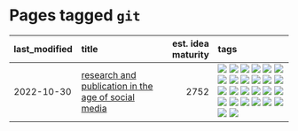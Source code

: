 # Pages tagged `git`

|last_modified|title|est. idea maturity|tags
|:---|:---|---:|:---|
|2022-10-30|[research and publication in the age of social media](../research-and-social.md)|2752|[![](https://img.shields.io/badge/tag-arxiv-a3a5e9)](../tags/arxiv.md) [![](https://img.shields.io/badge/tag-citation-a682e)](../tags/citation.md) [![](https://img.shields.io/badge/tag-corrections-1661bc)](../tags/corrections.md) [![](https://img.shields.io/badge/tag-credit-296bb1)](../tags/credit.md) [![](https://img.shields.io/badge/tag-curation-606780)](../tags/curation.md) [![](https://img.shields.io/badge/tag-discoverability-9a9fc4)](../tags/discoverability.md) [![](https://img.shields.io/badge/tag-discussion-49fd1a)](../tags/discussion.md) [![](https://img.shields.io/badge/tag-feed-82f6b0)](../tags/feed.md) [![](https://img.shields.io/badge/tag-git-7a169c)](../tags/git.md) [![](https://img.shields.io/badge/tag-github-254eb)](../tags/github.md) [![](https://img.shields.io/badge/tag-historyofscience-fde018)](../tags/historyofscience.md) [![](https://img.shields.io/badge/tag-mastodon-d3fceb)](../tags/mastodon.md) [![](https://img.shields.io/badge/tag-openreview-e13c2b)](../tags/openreview.md) [![](https://img.shields.io/badge/tag-paperswithcode-297b32)](../tags/paperswithcode.md) [![](https://img.shields.io/badge/tag-platform-4ed36d)](../tags/platform.md) [![](https://img.shields.io/badge/tag-publication-1eefac)](../tags/publication.md) [![](https://img.shields.io/badge/tag-reproducibility-e127da)](../tags/reproducibility.md) [![](https://img.shields.io/badge/tag-research-c9145c)](../tags/research.md) [![](https://img.shields.io/badge/tag-retractions-7ffa70)](../tags/retractions.md) [![](https://img.shields.io/badge/tag-search-418eb4)](../tags/search.md) [![](https://img.shields.io/badge/tag-socialmedia-a3de36)](../tags/socialmedia.md) [![](https://img.shields.io/badge/tag-stackoverflow-926797)](../tags/stackoverflow.md) [![](https://img.shields.io/badge/tag-subscription-e2ec85)](../tags/subscription.md) [![](https://img.shields.io/badge/tag-transparency-587798)](../tags/transparency.md) [![](https://img.shields.io/badge/tag-twitter-8b768)](../tags/twitter.md) [![](https://img.shields.io/badge/tag-validation-3c3258)](../tags/validation.md)|